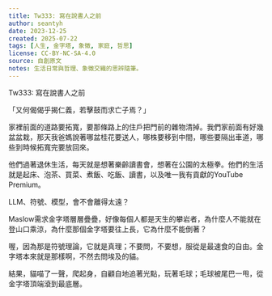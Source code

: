 ```yaml
---
title: Tw333: 寫在說書人之前
author: seantyh
date: 2023-12-25
created: 2025-07-22
tags: [人生, 金字塔, 象徵, 家庭, 哲思]
license: CC-BY-NC-SA-4.0
source: 自創原文
notes: 生活日常與哲理、象徵交織的思辨隨筆。
---
```

Tw333: 寫在說書人之前

「又何偈偈乎揭仁義，若擊鼓而求亡子焉？」

家裡前面的道路要拓寬，要那條路上的住戶把門前的雜物清掉。我們家前面有好幾盆盆栽，那天我爸媽說著哪盆桂花要送人，哪株要移到中間，哪些要隔出車道，哪些到時候拓寬完要放回來。

他們過著退休生活，每天就是想著樂齡讀書會，想著在公園的太極拳。他們的生活就是起床、泡茶、買菜、煮飯、吃飯、讀書，以及唯一我有貢獻的YouTube Premium。

LLM、符號、模型，會不會離得太遠？

Maslow需求金字塔層層疊疊，好像每個人都是天生的攀岩者，為什麼人不能就在登山口乘涼，為什麼那個金字塔要往上長，它為什麼不能倒著？

喔，因為那是符號理論，它就是真理；不要問，不要想，服從是最速食的自由。金字塔本來就是那樣啊，不然去問埃及的貓。

結果，貓喵了一聲，爬起身，自顧自地追著光點，玩著毛球；毛球被尾巴一甩，從金字塔頂端滾到最底層。